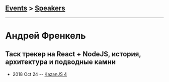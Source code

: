 ## [Events](../README.md) > [Speakers](../speakers.md)
---

# Андрей Френкель

## Таск трекер на React + NodeJS, история, архитектура и подводные камни
- 2018 Oct 24 -- [KazanJS 4](https://www.youtube.com/watch?v=09PfTLC7yus)    
